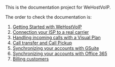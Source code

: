 This is the documentation project for WeHostVoIP. 

The order to check the documentation is:

1. [Getting Started with WeHostVoIP](getting_started.md)
2. [Connection your ISP to a real carrier](connecting_wehostvoip.md)
3. [Handling incoming calls with a Visual Plan](handling_incoming_calls.md)
4. [Call transfer and Call Pickup](docs/handling_transfers.md)
5. [Synchronizing your accounts with GSuite](synchronization-gsuite.md)
6. [Synchronizing your accounts with Office 365](synchronization-azure.md)
7. [Billing customers](billing.md)



